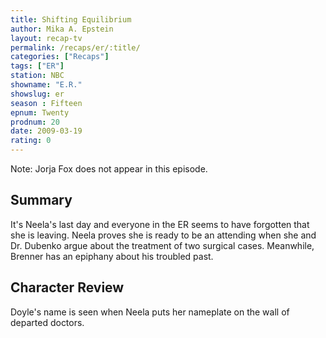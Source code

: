 ```yaml
---
title: Shifting Equilibrium
author: Mika A. Epstein
layout: recap-tv
permalink: /recaps/er/:title/
categories: ["Recaps"]
tags: ["ER"]
station: NBC
showname: "E.R."
showslug: er
season : Fifteen  
epnum: Twenty  
prodnum: 20    
date: 2009-03-19
rating: 0
---
```


Note: Jorja Fox does not appear in this episode.

## Summary  

It's Neela's last day and everyone in the ER seems to have forgotten that she is leaving. Neela proves she is ready to be an attending when she and Dr. Dubenko argue about the treatment of two surgical cases. Meanwhile, Brenner has an epiphany about his troubled past.

## Character Review  

Doyle's name is seen when Neela puts her nameplate on the wall of departed doctors.
